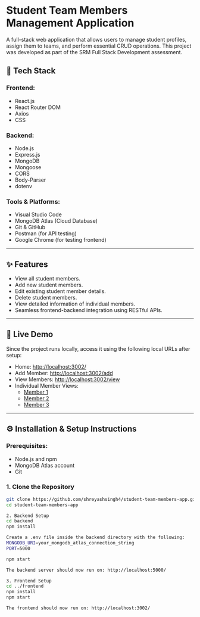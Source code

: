 # Student Team Members Management Application

A full-stack web application that allows users to manage student profiles, assign them to teams, and perform essential CRUD operations. This project was developed as part of the SRM Full Stack Development assessment.

## 🔧 Tech Stack

### Frontend:
- React.js
- React Router DOM
- Axios
- CSS

### Backend:
- Node.js
- Express.js
- MongoDB
- Mongoose
- CORS
- Body-Parser
- dotenv

### Tools & Platforms:
- Visual Studio Code
- MongoDB Atlas (Cloud Database)
- Git & GitHub
- Postman (for API testing)
- Google Chrome (for testing frontend)

---

## ✨ Features

- View all student members.
- Add new student members.
- Edit existing student member details.
- Delete student members.
- View detailed information of individual members.
- Seamless frontend-backend integration using RESTful APIs.

---

## 🚀 Live Demo

Since the project runs locally, access it using the following local URLs after setup:

- Home: [http://localhost:3002/](http://localhost:3002/)
- Add Member: [http://localhost:3002/add](http://localhost:3002/add)
- View Members: [http://localhost:3002/view](http://localhost:3002/view)
- Individual Member Views:
  - [Member 1](http://localhost:3002/member/6812f0bf197ad97027671ec4)
  - [Member 2](http://localhost:3002/member/6812f690197ad97027671ed4)
  - [Member 3](http://localhost:3002/member/6812f76a197ad97027671edc)

---

## ⚙️ Installation & Setup Instructions

### Prerequisites:
- Node.js and npm
- MongoDB Atlas account
- Git

### 1. Clone the Repository

```bash
git clone https://github.com/shreyashsingh4/student-team-members-app.git
cd student-team-members-app

2. Backend Setup
cd backend
npm install

Create a .env file inside the backend directory with the following:
MONGODB_URI=your_mongodb_atlas_connection_string
PORT=5000

npm start

The backend server should now run on: http://localhost:5000/

3. Frontend Setup
cd ../frontend
npm install
npm start

The frontend should now run on: http://localhost:3002/


